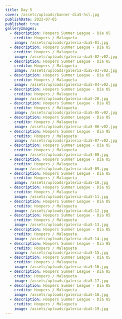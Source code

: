 ```yaml
---
title: Day 5
cover: /assets/uploads/banner-dia5-hsl.jpg
publishDate: 2022-07-05
published: true
galleryImages:
  - description: Hoopers Summer League - Dia 05
    credito: Hoopers / Malagueta
    image: /assets/uploads/galeria-dia5-01.jpg
  - description: Hoopers Summer League - Dia 05
    credito: Hoopers / Malagueta
    image: /assets/uploads/galeria-dia5-02-v02.jpg
  - description: Hoopers Summer League - Dia 05
    credito: Hoopers / Malagueta
    image: /assets/uploads/galeria-dia5-03-v02.jpg
  - description: Hoopers Summer League - Dia 05
    credito: Hoopers / Malagueta
    image: /assets/uploads/galeria-dia5-04-v02.jpg
  - description: Hoopers Summer League - Dia 05
    credito: Hoopers / Malagueta
    image: /assets/uploads/galeria-dia5-20.jpg
  - description: Hoopers Summer League - Dia 05
    credito: Hoopers / Malagueta
    image: /assets/uploads/galeria-dia5-05-v02.jpg
  - description: Hoopers Summer League - Dia 05
    credito: Hoopers / Malagueta
    image: /assets/uploads/galeria-dia5-06-v02.jpg
  - description: Hoopers Summer League - Dia 05
    credito: Hoopers / Malagueta
    image: /assets/uploads/galeria-dia5-07-v02.jpg
  - description: Hoopers Summer League - Dia 05
    credito: Hoopers / Malagueta
    image: /assets/uploads/galeria-dia5-08.jpg
  - description: Hoopers Summer League - Dia 05
    credito: Hoopers / Malagueta
    image: /assets/uploads/galeria-dia5-09.jpg
  - description: Hoopers Summer League - Dia 05
    credito: Hoopers / Malagueta
    image: /assets/uploads/galeria-dia5-10.jpg
  - description: Hoopers Summer League - Dia 05
    credito: Hoopers / Malagueta
    image: /assets/uploads/galeria-dia5-11.jpg
  - description: Hoopers Summer League - Dia 05
    credito: Hoopers / Malagueta
    image: /assets/uploads/galeria-dia5-12.jpg
  - description: Hoopers Summer League - Dia 05
    credito: Hoopers / Malagueta
    image: /assets/uploads/galeria-dia5-13.jpg
  - description: Hoopers Summer League - Dia 05
    credito: Hoopers / Malagueta
    image: /assets/uploads/galeria-dia5-14.jpg
  - description: Hoopers Summer League - Dia 05
    credito: Hoopers / Malagueta
    image: /assets/uploads/galeria-dia5-15.jpg
  - description: Hoopers Summer League - Dia 05
    credito: Hoopers / Malagueta
    image: /assets/uploads/galeria-dia5-16.jpg
  - description: Hoopers Summer League - Dia 05
    credito: Hoopers / Malagueta
    image: /assets/uploads/galeria-dia5-17.jpg
  - description: Hoopers Summer League - Dia 05
    credito: Hoopers / Malagueta
    image: /assets/uploads/galeria-dia5-18.jpg
  - description: Hoopers Summer League - Dia 05
    credito: Hoopers / Malagueta
    image: /assets/uploads/galeria-dia5-19.jpg
---
```

